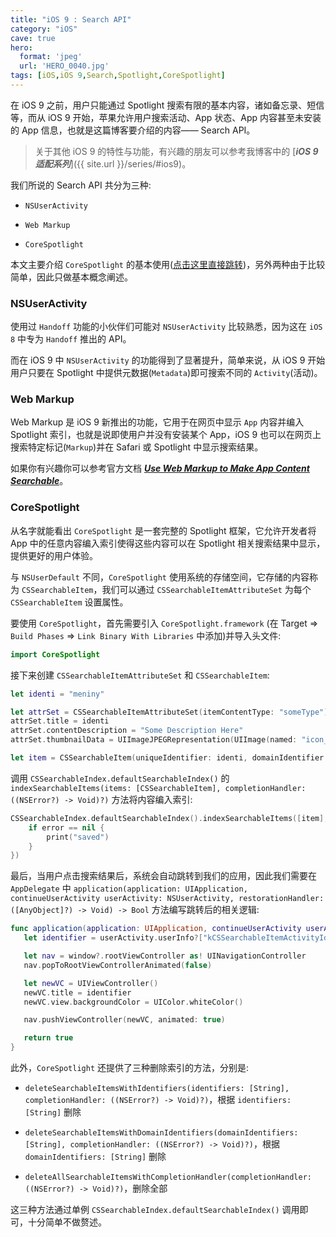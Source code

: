 ```yaml
---
title: "iOS 9 : Search API"
category: "iOS"
cave: true
hero:
  format: 'jpeg'
  url: 'HERO_0040.jpg'
tags: [iOS,iOS 9,Search,Spotlight,CoreSpotlight]
---
```

在 iOS 9 之前，用户只能通过 Spotlight 搜索有限的基本内容，诸如备忘录、短信等，而从 iOS 9 开始，苹果允许用户搜索活动、App 状态、App 内容甚至未安装的 App 信息，也就是这篇博客要介绍的内容—— Search API。

> 关于其他 iOS 9 的特性与功能，有兴趣的朋友可以参考我博客中的 [***iOS 9 适配系列***]({{ site.url }}/series/#ios9)。

我们所说的 Search API 共分为三种:

* `NSUserActivity`

* `Web Markup`

* `CoreSpotlight`

本文主要介绍 `CoreSpotlight` 的基本使用([点击这里直接跳转](#CoreSpotlightUseage))，另外两种由于比较简单，因此只做基本概念阐述。

### NSUserActivity

使用过 `Handoff` 功能的小伙伴们可能对 `NSUserActivity` 比较熟悉，因为这在 `iOS 8` 中专为 `Handoff` 推出的 API。

而在 iOS 9 中 `NSUserActivity` 的功能得到了显著提升，简单来说，从 iOS 9 开始用户只要在 Spotlight 中提供元数据(`Metadata`)即可搜索不同的 `Activity`(活动)。

### Web Markup

Web Markup 是 iOS 9 新推出的功能，它用于在网页中显示 `App` 内容并编入 Spotlight 索引，也就是说即使用户并没有安装某个 App，iOS 9 也可以在网页上搜索特定标记(`Markup`)并在 Safari 或 Spotlight 中显示搜索结果。

如果你有兴趣你可以参考官方文档 [***Use Web Markup to Make App Content Searchable***](https://developer.apple.com/library/prerelease/ios/releasenotes/General/WhatsNewIniOS/Articles/iOS9.html#//apple_ref/doc/uid/TP40016198-SW4)。

### <span id="CoreSpotlightUseage">CoreSpotlight</span>

从名字就能看出 `CoreSpotlight` 是一套完整的 Spotlight 框架，它允许开发者将 App 中的任意内容编入索引使得这些内容可以在 Spotlight 相关搜索结果中显示，提供更好的用户体验。

与 `NSUserDefault` 不同，`CoreSpotlight` 使用系统的存储空间，它存储的内容称为 `CSSearchableItem`，我们可以通过 `CSSearchableItemAttributeSet` 为每个 `CSSearchableItem` 设置属性。

要使用 `CoreSpotlight`，首先需要引入 `CoreSpotlight.framework` (在 Target => `Build Phases` => `Link Binary With Libraries` 中添加)并导入头文件:

```swift
import CoreSpotlight
```


接下来创建 `CSSearchableItemAttributeSet` 和 `CSSearchableItem`:

```swift
let identi = "meniny"

let attrSet = CSSearchableItemAttributeSet(itemContentType: "someType")
attrSet.title = identi
attrSet.contentDescription = "Some Description Here"
attrSet.thumbnailData = UIImageJPEGRepresentation(UIImage(named: "icon_Image")!, 0.5)

let item = CSSearchableItem(uniqueIdentifier: identi, domainIdentifier: "cn.meniny.MXSearchAPIDemo", attributeSet: attrSet)
```


调用 `CSSearchableIndex.defaultSearchableIndex()` 的 `indexSearchableItems(items: [CSSearchableItem], completionHandler: ((NSError?) -> Void)?)` 方法将内容编入索引:

```swift
CSSearchableIndex.defaultSearchableIndex().indexSearchableItems([item], completionHandler: { (error) -> Void in
	if error == nil {
		print("saved")
	}
})
```


最后，当用户点击搜索结果后，系统会自动跳转到我们的应用，因此我们需要在 `AppDelegate` 中 `application(application: UIApplication, continueUserActivity userActivity: NSUserActivity, restorationHandler: ([AnyObject]?) -> Void) -> Bool` 方法编写跳转后的相关逻辑:

```swift
func application(application: UIApplication, continueUserActivity userActivity: NSUserActivity, restorationHandler: ([AnyObject]?) -> Void) -> Bool {
   let identifier = userActivity.userInfo?["kCSSearchableItemActivityIdentifier"] as? String

   let nav = window?.rootViewController as! UINavigationController
   nav.popToRootViewControllerAnimated(false)

   let newVC = UIViewController()
   newVC.title = identifier
   newVC.view.backgroundColor = UIColor.whiteColor()

   nav.pushViewController(newVC, animated: true)

   return true
}
```


此外，`CoreSpotlight` 还提供了三种删除索引的方法，分别是:

* `deleteSearchableItemsWithIdentifiers(identifiers: [String], completionHandler: ((NSError?) -> Void)?)`，根据 `identifiers: [String]` 删除

* `deleteSearchableItemsWithDomainIdentifiers(domainIdentifiers: [String], completionHandler: ((NSError?) -> Void)?)`，根据 `domainIdentifiers: [String]` 删除

* `deleteAllSearchableItemsWithCompletionHandler(completionHandler: ((NSError?) -> Void)?)`，删除全部

这三种方法通过单例 `CSSearchableIndex.defaultSearchableIndex()` 调用即可，十分简单不做赘述。




